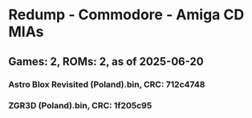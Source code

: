 # Redump - Commodore - Amiga CD MIAs
## Games: 2, ROMs: 2, as of 2025-06-20

### Astro Blox Revisited (Poland).bin, CRC: 712c4748
### ZGR3D (Poland).bin, CRC: 1f205c95
